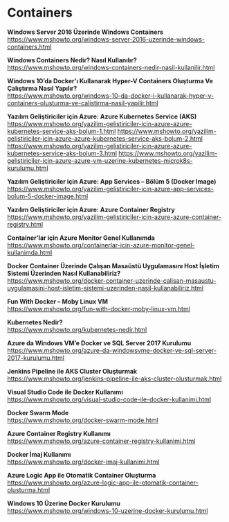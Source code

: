 # Containers

**Windows Server 2016 Üzerinde Windows Containers**\
https://www.mshowto.org/windows-server-2016-uzerinde-windows-containers.html

**Windows Containers Nedir? Nasıl Kullanılır?**\
https://www.mshowto.org/windows-containers-nedir-nasil-kullanilir.html

**Windows 10’da Docker’ı Kullanarak Hyper-V Containers Oluşturma Ve Çalıştırma Nasıl Yapılır?**\
https://www.mshowto.org/windows-10-da-docker-i-kullanarak-hyper-v-containers-olusturma-ve-calistirma-nasil-yapilir.html

**Yazılım Geliştiriciler için Azure: Azure Kubernetes Service (AKS)**\
https://www.mshowto.org/yazilim-gelistiriciler-icin-azure-azure-kubernetes-service-aks-bolum-1.html
https://www.mshowto.org/yazilim-gelistiriciler-icin-azure-azure-kubernetes-service-aks-bolum-2.html
https://www.mshowto.org/yazilim-gelistiriciler-icin-azure-azure-kubernetes-service-aks-bolum-3.html
https://www.mshowto.org/yazilim-gelistiriciler-icin-azure-azure-vm-uzerine-kubernetes-microk8s-kurulumu.html

**Yazılım Geliştiriciler için Azure: App Services – Bölüm 5 (Docker Image)**\
https://www.mshowto.org/yazilim-gelistiriciler-icin-azure-app-services-bolum-5-docker-image.html

**Yazılım Geliştiriciler için Azure: Azure Container Registry**\
https://www.mshowto.org/yazilim-gelistiriciler-icin-azure-azure-container-registry.html

**Container’lar için Azure Monitor Genel Kullanımda**\
https://www.mshowto.org/containerlar-icin-azure-monitor-genel-kullanimda.html

**Docker Container Üzerinde Çalışan Masaüstü Uygulamasını Host İşletim Sistemi Üzerinden Nasıl Kullanabiliriz?**\
https://www.mshowto.org/docker-container-uzerinde-calisan-masaustu-uygulamasini-host-isletim-sistemi-uzerinden-nasil-kullanabiliriz.html

**Fun With Docker – Moby Linux VM**\
https://www.mshowto.org/fun-with-docker-moby-linux-vm.html

**Kubernetes Nedir?**\
https://www.mshowto.org/kubernetes-nedir.html

**Azure da Windows VM’e Docker ve SQL Server 2017 Kurulumu**\
https://www.mshowto.org/azure-da-windowsvme-docker-ve-sql-server-2017-kurulumu.html

**Jenkins Pipeline ile AKS Cluster Oluşturmak**\
https://www.mshowto.org/jenkins-pipeline-ile-aks-cluster-olusturmak.html

**Visual Studio Code ile Docker Kullanımı**\
https://www.mshowto.org/visual-studio-code-ile-docker-kullanimi.html

**Docker Swarm Mode**\
https://www.mshowto.org/docker-swarm-mode.html

**Azure Container Registry Kullanımı**\
https://www.mshowto.org/azure-container-registry-kullanimi.html

**Docker İmaj Kullanımı**\
https://www.mshowto.org/docker-imaj-kullanimi.html

**Azure Logic App ile Otomatik Container Oluşturma**\
https://www.mshowto.org/azure-logic-app-ile-otomatik-container-olusturma.html

**Windows 10 Üzerine Docker Kurulumu**\
https://www.mshowto.org/windows-10-uzerine-docker-kurulumu.html


